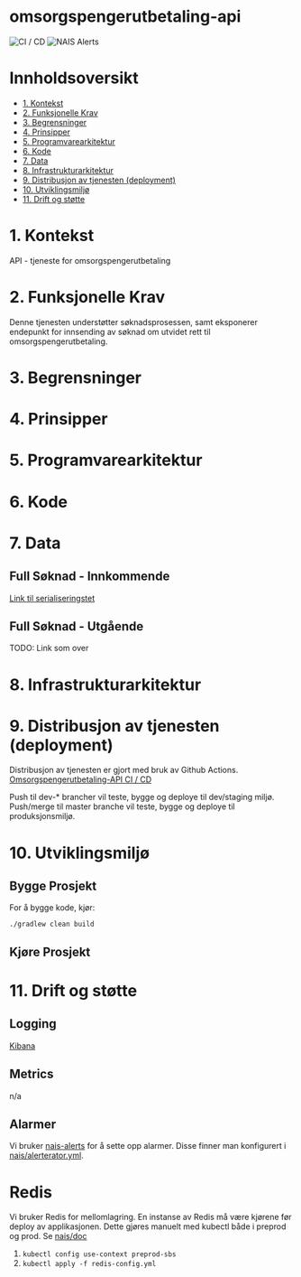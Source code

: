 # omsorgspengerutbetaling-api
![CI / CD](https://github.com/navikt/omsorgspengerutbetaling-api/workflows/CI%20/%20CD/badge.svg)
![NAIS Alerts](https://github.com/navikt/omsorgspengerutbetaling-api/workflows/Alerts/badge.svg)

# Innholdsoversikt
* [1. Kontekst](#1-kontekst)
* [2. Funksjonelle Krav](#2-funksjonelle-krav)
* [3. Begrensninger](#3-begrensninger)
* [4. Prinsipper](#4-prinsipper)
* [5. Programvarearkitektur](#5-programvarearkitektur)
* [6. Kode](#6-kode)
* [7. Data](#7-data)
* [8. Infrastrukturarkitektur](#8-infrastrukturarkitektur)
* [9. Distribusjon av tjenesten (deployment)](#9-distribusjon-av-tjenesten-deployment)
* [10. Utviklingsmiljø](#10-utviklingsmilj)
* [11. Drift og støtte](#11-drift-og-sttte)

# 1. Kontekst
API - tjeneste for omsorgspengerutbetaling

# 2. Funksjonelle Krav
Denne tjenesten understøtter søknadsprosessen, samt eksponerer endepunkt for innsending av søknad om utvidet rett til omsorgspengerutbetaling.



# 3. Begrensninger

# 4. Prinsipper

# 5. Programvarearkitektur

# 6. Kode

# 7. Data
## Full Søknad - Innkommende
[Link til serialiseringstet](https://github.com/navikt/omsorgspengerutbetaling-api/blob/master/src/test/kotlin/no/nav/omsorgspengerutbetaling/SerDesTest.kt#L83)

## Full Søknad - Utgående
TODO: Link som over

# 8. Infrastrukturarkitektur

# 9. Distribusjon av tjenesten (deployment)
Distribusjon av tjenesten er gjort med bruk av Github Actions.
[Omsorgspengerutbetaling-API CI / CD](https://github.com/navikt/omsorgspengesoknadutbetaling-api/actions)

Push til dev-* brancher vil teste, bygge og deploye til dev/staging miljø.
Push/merge til master branche vil teste, bygge og deploye til produksjonsmiljø.

# 10. Utviklingsmiljø
## Bygge Prosjekt
For å bygge kode, kjør:

```shell script
./gradlew clean build
```

## Kjøre Prosjekt

# 11. Drift og støtte
## Logging
[Kibana](https://tinyurl.com/ydkqetfo)

## Metrics
n/a

## Alarmer
Vi bruker [nais-alerts](https://doc.nais.io/observability/alerts) for å sette opp alarmer. Disse finner man konfigurert i [nais/alerterator.yml](nais/alerterator.yml).

# Redis
Vi bruker Redis for mellomlagring. En instanse av Redis må være kjørene før deploy av applikasjonen. 
Dette gjøres manuelt med kubectl både i preprod og prod. Se [nais/doc](https://github.com/nais/doc/blob/master/content/redis.md)

1. `kubectl config use-context preprod-sbs`
2. `kubectl apply -f redis-config.yml`
